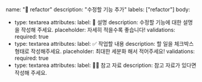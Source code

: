 name: "🔧 refactor"
description: "수정할 기능 추가"
labels: ["refactor"]
body:
- type: textarea
  attributes:
  label: 📄 설명
  description: 수정할 기능에 대한 설명을 작성해 주세요.
  placeholder: 자세히 적을수록 좋습니다!
  validations:
  required: true
- type: textarea
  attributes:
  label: ✅ 작업할 내용
  description: 할 일을 체크박스 형태로 작성해주세요.
  placeholder: 최대한 세분화 해서 적어주세요!
  validations:
  required: true
- type: textarea
  attributes:
  label: 🙋🏻 참고 자료
  description: 참고 자료가 있다면 작성해 주세요.